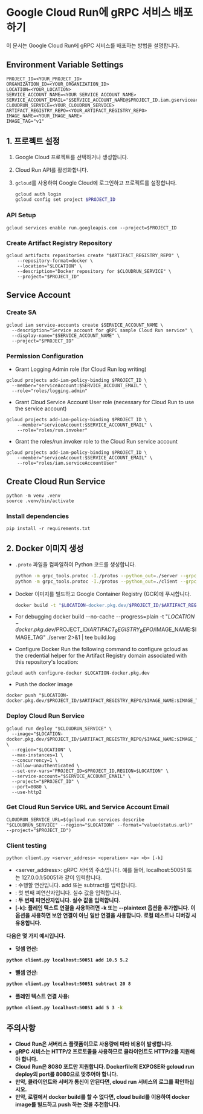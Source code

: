 # Google Cloud Run에 gRPC 서비스 배포하기

이 문서는 Google Cloud Run에 gRPC 서비스를 배포하는 방법을 설명합니다.

## Environment Variable Settings

```
PROJECT_ID=<YOUR_PROJECT_ID>
ORGANIZATION_ID=<YOUR_ORGANIZATION_ID>
LOCATION=<YOUR_LOCATION>
SERVICE_ACCOUNT_NAME=<YOUR_SERVICE_ACCOUNT_NAME>
SERVICE_ACCOUNT_EMAIL="$SERVICE_ACCOUNT_NAME@$PROJECT_ID.iam.gserviceaccount.com"
CLOUDRUN_SERVICE=<YOUR_CLOUDRUN_SERVICE>
ARTIFACT_REGISTRY_REPO=<YOUR_ARTIFACT_REGISTRY_REPO>
IMAGE_NAME=<YOUR_IMAGE_NAME>
IMAGE_TAG="v1"
```

## 1. 프로젝트 설정

1.  Google Cloud 프로젝트를 선택하거나 생성합니다.
2.  Cloud Run API를 활성화합니다.
3.  `gcloud`를 사용하여 Google Cloud에 로그인하고 프로젝트를 설정합니다.

    ```bash
    gcloud auth login
    gcloud config set project $PROJECT_ID
    ```

### API Setup

```
gcloud services enable run.googleapis.com --project=$PROJECT_ID
```

### Create Artifact Registry Repository

```
gcloud artifacts repositories create "$ARTIFACT_REGISTRY_REPO" \
    --repository-format=docker \
    --location="$LOCATION" \
    --description="Docker repository for $CLOUDRUN_SERVICE" \
    --project="$PROJECT_ID"
```


## Service Account

### Create SA

```
gcloud iam service-accounts create $SERVICE_ACCOUNT_NAME \
  --description="Service account for gRPC sample Cloud Run service" \
  --display-name="$SERVICE_ACCOUNT_NAME" \
  --project="$PROJECT_ID"
```


### Permission Configuration

-   Grant Logging Admin role (for Cloud Run log writing)

```
gcloud projects add-iam-policy-binding $PROJECT_ID \
  --member="serviceAccount:$SERVICE_ACCOUNT_EMAIL" \
  --role="roles/logging.admin"
```

-   Grant Cloud Service Account User role (necessary for Cloud Run to use the service account)

```
gcloud projects add-iam-policy-binding $PROJECT_ID \
    --member="serviceAccount:$SERVICE_ACCOUNT_EMAIL" \
    --role="roles/run.invoker"
```

- Grant the roles/run.invoker role to the Cloud Run service account

```
gcloud projects add-iam-policy-binding $PROJECT_ID \
    --member="serviceAccount:$SERVICE_ACCOUNT_EMAIL" \
    --role="roles/iam.serviceAccountUser"
```


## Create Cloud Run Service

```
python -m venv .venv
source .venv/bin/activate
```

### Install dependencies

```
pip install -r requirements.txt
```

## 2. Docker 이미지 생성


- `.proto` 파일을 컴파일하여 Python 코드를 생성합니다.

    ```bash
    python -m grpc_tools.protoc -I./protos --python_out=./server --grpc_python_out=./server ./server/protos/calculator.proto
    python -m grpc_tools.protoc -I./protos --python_out=./client --grpc_python_out=./client ./protos/calculator.proto
    ```

- Docker 이미지를 빌드하고 Google Container Registry (GCR)에 푸시합니다.

    ```bash
    docker build -t "$LOCATION-docker.pkg.dev/$PROJECT_ID/$ARTIFACT_REGISTRY_REPO/$IMAGE_NAME:$IMAGE_TAG" ./server
    ```

- For debugging
docker build --no-cache --progress=plain -t "$LOCATION-docker.pkg.dev/$PROJECT_ID/$ARTIFACT_REGISTRY_REPO/$IMAGE_NAME:$IMAGE_TAG" ./server 2>&1 | tee build.log


- Configure Docker
Run the following command to configure gcloud as the credential helper for the Artifact Registry domain associated with this repository's location:

```
gcloud auth configure-docker $LOCATION-docker.pkg.dev
```

- Push the docker image
```
docker push "$LOCATION-docker.pkg.dev/$PROJECT_ID/$ARTIFACT_REGISTRY_REPO/$IMAGE_NAME:$IMAGE_TAG"
```

### Deploy Cloud Run Service

```
gcloud run deploy "$CLOUDRUN_SERVICE" \
  --image="$LOCATION-docker.pkg.dev/$PROJECT_ID/$ARTIFACT_REGISTRY_REPO/$IMAGE_NAME:$IMAGE_TAG" \
  --region="$LOCATION" \
  --max-instances=1 \
  --concurrency=1 \
  --allow-unauthenticated \
  --set-env-vars="PROJECT_ID=$PROJECT_ID,REGION=$LOCATION" \
  --service-account="$SERVICE_ACCOUNT_EMAIL" \
  --project="$PROJECT_ID" \
  --port=8080 \
  --use-http2
```

### Get Cloud Run Service URL and Service Account Email

```
CLOUDRUN_SERVICE_URL=$(gcloud run services describe "$CLOUDRUN_SERVICE" --region="$LOCATION" --format="value(status.url)" --project="$PROJECT_ID")
```


### Client testing

```
python client.py <server_address> <operation> <a> <b> [-k]
```

- <server_address>: gRPC 서버의 주소입니다. 예를 들어, localhost:50051 또는 127.0.0.1:50051과 같이 입력합니다.
- <operation>: 수행할 연산입니다. add 또는 subtract를 입력합니다.
- <a>: 첫 번째 피연산자입니다. 실수 값을 입력합니다.
- <b>: 두 번째 피연산자입니다. 실수 값을 입력합니다.
- [-k]: 플레인 텍스트 연결을 사용하려면 -k 또는 --plaintext 옵션을 추가합니다. 이 옵션을 사용하면 보안 연결이 아닌 일반 연결을 사용합니다. 로컬 테스트나 디버깅 시 유용합니다.

다음은 몇 가지 예시입니다.

- 덧셈 연산:
```Bash
python client.py localhost:50051 add 10.5 5.2
```

- 뺄셈 연산:
```Bash
python client.py localhost:50051 subtract 20 8
```

- 플레인 텍스트 연결 사용:
```Bash
python client.py localhost:50051 add 5 3 -k
```

## 주의사항

* Cloud Run은 서버리스 플랫폼이므로 사용량에 따라 비용이 발생합니다.
* gRPC 서비스는 HTTP/2 프로토콜을 사용하므로 클라이언트도 HTTP/2를 지원해야 합니다.
* Cloud Run은 8080 포트만 지원합니다. Dockerfile의 EXPOSE와 gcloud run deploy의 port를 8080으로 맞추어야 합니다.
* 만약, 클라이언트와 서버가 통신이 안된다면, cloud run 서비스의 로그를 확인하십시오.
* 만약, 로컬에서 docker build를 할 수 없다면, cloud build를 이용하여 docker image를 빌드하고 push 하는 것을 추천합니다.